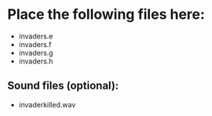 # Place the following files here:

- invaders.e
- invaders.f
- invaders.g
- invaders.h

## Sound files (optional):

- invaderkilled.wav